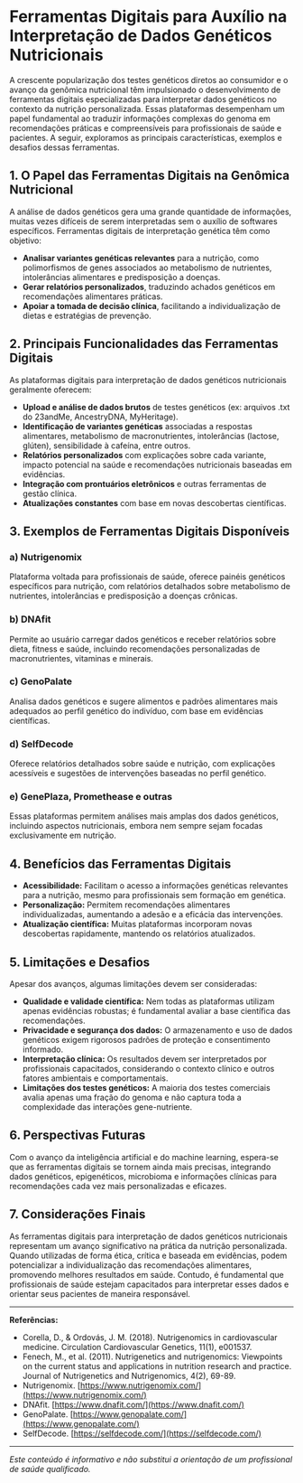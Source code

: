 # Ferramentas Digitais para Auxílio na Interpretação de Dados Genéticos Nutricionais

A crescente popularização dos testes genéticos diretos ao consumidor e o avanço da genômica nutricional têm impulsionado o desenvolvimento de ferramentas digitais especializadas para interpretar dados genéticos no contexto da nutrição personalizada. Essas plataformas desempenham um papel fundamental ao traduzir informações complexas do genoma em recomendações práticas e compreensíveis para profissionais de saúde e pacientes. A seguir, exploramos as principais características, exemplos e desafios dessas ferramentas.

## 1. O Papel das Ferramentas Digitais na Genômica Nutricional

A análise de dados genéticos gera uma grande quantidade de informações, muitas vezes difíceis de serem interpretadas sem o auxílio de softwares específicos. Ferramentas digitais de interpretação genética têm como objetivo:

- **Analisar variantes genéticas relevantes** para a nutrição, como polimorfismos de genes associados ao metabolismo de nutrientes, intolerâncias alimentares e predisposição a doenças.
- **Gerar relatórios personalizados**, traduzindo achados genéticos em recomendações alimentares práticas.
- **Apoiar a tomada de decisão clínica**, facilitando a individualização de dietas e estratégias de prevenção.

## 2. Principais Funcionalidades das Ferramentas Digitais

As plataformas digitais para interpretação de dados genéticos nutricionais geralmente oferecem:

- **Upload e análise de dados brutos** de testes genéticos (ex: arquivos .txt do 23andMe, AncestryDNA, MyHeritage).
- **Identificação de variantes genéticas** associadas a respostas alimentares, metabolismo de macronutrientes, intolerâncias (lactose, glúten), sensibilidade à cafeína, entre outros.
- **Relatórios personalizados** com explicações sobre cada variante, impacto potencial na saúde e recomendações nutricionais baseadas em evidências.
- **Integração com prontuários eletrônicos** e outras ferramentas de gestão clínica.
- **Atualizações constantes** com base em novas descobertas científicas.

## 3. Exemplos de Ferramentas Digitais Disponíveis

### a) **Nutrigenomix**
Plataforma voltada para profissionais de saúde, oferece painéis genéticos específicos para nutrição, com relatórios detalhados sobre metabolismo de nutrientes, intolerâncias e predisposição a doenças crônicas.

### b) **DNAfit**
Permite ao usuário carregar dados genéticos e receber relatórios sobre dieta, fitness e saúde, incluindo recomendações personalizadas de macronutrientes, vitaminas e minerais.

### c) **GenoPalate**
Analisa dados genéticos e sugere alimentos e padrões alimentares mais adequados ao perfil genético do indivíduo, com base em evidências científicas.

### d) **SelfDecode**
Oferece relatórios detalhados sobre saúde e nutrição, com explicações acessíveis e sugestões de intervenções baseadas no perfil genético.

### e) **GenePlaza, Promethease e outras**
Essas plataformas permitem análises mais amplas dos dados genéticos, incluindo aspectos nutricionais, embora nem sempre sejam focadas exclusivamente em nutrição.

## 4. Benefícios das Ferramentas Digitais

- **Acessibilidade:** Facilitam o acesso a informações genéticas relevantes para a nutrição, mesmo para profissionais sem formação em genética.
- **Personalização:** Permitem recomendações alimentares individualizadas, aumentando a adesão e a eficácia das intervenções.
- **Atualização científica:** Muitas plataformas incorporam novas descobertas rapidamente, mantendo os relatórios atualizados.

## 5. Limitações e Desafios

Apesar dos avanços, algumas limitações devem ser consideradas:

- **Qualidade e validade científica:** Nem todas as plataformas utilizam apenas evidências robustas; é fundamental avaliar a base científica das recomendações.
- **Privacidade e segurança dos dados:** O armazenamento e uso de dados genéticos exigem rigorosos padrões de proteção e consentimento informado.
- **Interpretação clínica:** Os resultados devem ser interpretados por profissionais capacitados, considerando o contexto clínico e outros fatores ambientais e comportamentais.
- **Limitações dos testes genéticos:** A maioria dos testes comerciais avalia apenas uma fração do genoma e não captura toda a complexidade das interações gene-nutriente.

## 6. Perspectivas Futuras

Com o avanço da inteligência artificial e do machine learning, espera-se que as ferramentas digitais se tornem ainda mais precisas, integrando dados genéticos, epigenéticos, microbioma e informações clínicas para recomendações cada vez mais personalizadas e eficazes.

## 7. Considerações Finais

As ferramentas digitais para interpretação de dados genéticos nutricionais representam um avanço significativo na prática da nutrição personalizada. Quando utilizadas de forma ética, crítica e baseada em evidências, podem potencializar a individualização das recomendações alimentares, promovendo melhores resultados em saúde. Contudo, é fundamental que profissionais de saúde estejam capacitados para interpretar esses dados e orientar seus pacientes de maneira responsável.

---

**Referências:**

- Corella, D., & Ordovás, J. M. (2018). Nutrigenomics in cardiovascular medicine. Circulation Cardiovascular Genetics, 11(1), e001537.
- Fenech, M., et al. (2011). Nutrigenetics and nutrigenomics: Viewpoints on the current status and applications in nutrition research and practice. Journal of Nutrigenetics and Nutrigenomics, 4(2), 69-89.
- Nutrigenomix. [https://www.nutrigenomix.com/](https://www.nutrigenomix.com/)
- DNAfit. [https://www.dnafit.com/](https://www.dnafit.com/)
- GenoPalate. [https://www.genopalate.com/](https://www.genopalate.com/)
- SelfDecode. [https://selfdecode.com/](https://selfdecode.com/)

---

*Este conteúdo é informativo e não substitui a orientação de um profissional de saúde qualificado.*